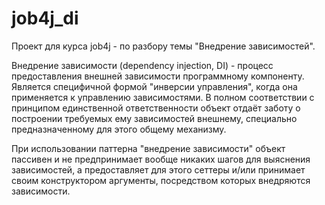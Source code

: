 # job4j_di
Проект для курса job4j - по разбору темы "Внедрение зависимостей".

Внедрение зависимости (dependency injection, DI) - процесс предоставления внешней зависимости программному компоненту.
Является специфичной формой "инверсии управления", когда она применяется к управлению зависимостями. 
В полном соответствии с принципом единственной ответственности объект отдаёт заботу о построении требуемых ему зависимостей внешнему, 
специально предназначенному для этого общему механизму.

При использовании паттерна "внедрение зависимости" объект пассивен и не предпринимает вообще никаких шагов для выяснения зависимостей, 
а предоставляет для этого сеттеры и/или принимает своим конструктором аргументы, посредством которых внедряются зависимости.